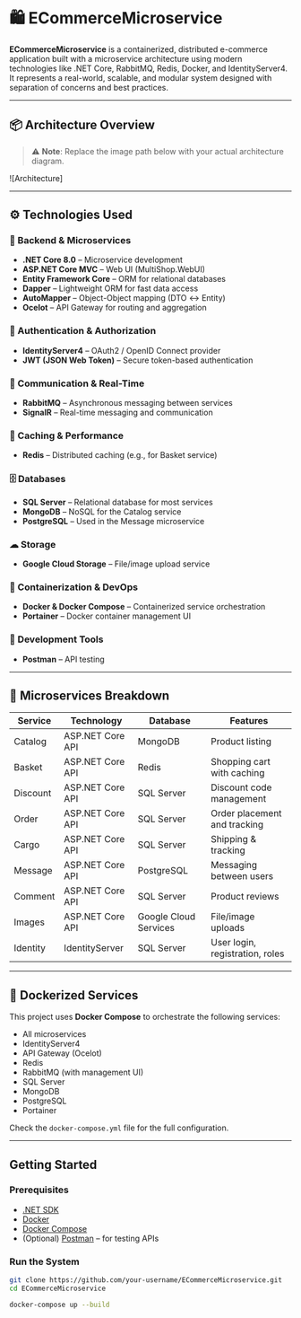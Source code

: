# 🛍 ECommerceMicroservice

**ECommerceMicroservice** is a containerized, distributed e-commerce application built with a microservice architecture using modern technologies like .NET Core, RabbitMQ, Redis, Docker, and IdentityServer4. It represents a real-world, scalable, and modular system designed with separation of concerns and best practices.

---

## 📦 Architecture Overview

> ⚠️ **Note**: Replace the image path below with your actual architecture diagram.

![Architecture]

---

## ⚙ Technologies Used

### 🧱 Backend & Microservices
- **.NET Core 8.0** – Microservice development
- **ASP.NET Core MVC** – Web UI (MultiShop.WebUI)
- **Entity Framework Core** – ORM for relational databases
- **Dapper** – Lightweight ORM for fast data access
- **AutoMapper** – Object-Object mapping (DTO ↔ Entity)
- **Ocelot** – API Gateway for routing and aggregation

### 🔐 Authentication & Authorization
- **IdentityServer4** – OAuth2 / OpenID Connect provider
- **JWT (JSON Web Token)** – Secure token-based authentication

### 🧵 Communication & Real-Time
- **RabbitMQ** – Asynchronous messaging between services
- **SignalR** – Real-time messaging and communication

### 🧠 Caching & Performance
- **Redis** – Distributed caching (e.g., for Basket service)

### 🗄 Databases
- **SQL Server** – Relational database for most services
- **MongoDB** – NoSQL for the Catalog service
- **PostgreSQL** – Used in the Message microservice

### ☁ Storage
- **Google Cloud Storage** – File/image upload service

### 🐳 Containerization & DevOps
- **Docker & Docker Compose** – Containerized service orchestration
- **Portainer** – Docker container management UI

### 🧪 Development Tools
- **Postman** – API testing
---

## 🧩 Microservices Breakdown

| Service   | Technology         | Database     | Features                          |
|-----------|--------------------|--------------|-----------------------------------|
| Catalog   | ASP.NET Core API   | MongoDB      | Product listing                   |
| Basket    | ASP.NET Core API   | Redis        | Shopping cart with caching        |
| Discount  | ASP.NET Core API   | SQL Server   | Discount code management          |
| Order     | ASP.NET Core API   | SQL Server   | Order placement and tracking      |
| Cargo     | ASP.NET Core API   | SQL Server   | Shipping & tracking               |
| Message   | ASP.NET Core API   | PostgreSQL   | Messaging between users           |
| Comment   | ASP.NET Core API   | SQL Server   | Product reviews                   |
| Images    | ASP.NET Core API   | Google Cloud Services          | File/image uploads                |
| Identity  | IdentityServer    | SQL Server   | User login, registration, roles   |

---

## 🐳 Dockerized Services

This project uses **Docker Compose** to orchestrate the following services:

- All microservices
- IdentityServer4
- API Gateway (Ocelot)
- Redis
- RabbitMQ (with management UI)
- SQL Server
- MongoDB
- PostgreSQL
- Portainer

Check the `docker-compose.yml` file for the full configuration.

---

## Getting Started

### Prerequisites

- [.NET SDK](https://dotnet.microsoft.com/en-us/download)
- [Docker](https://www.docker.com/)
- [Docker Compose](https://docs.docker.com/compose/)
- (Optional) [Postman](https://www.postman.com/) – for testing APIs

### Run the System

```bash
git clone https://github.com/your-username/ECommerceMicroservice.git
cd ECommerceMicroservice

docker-compose up --build